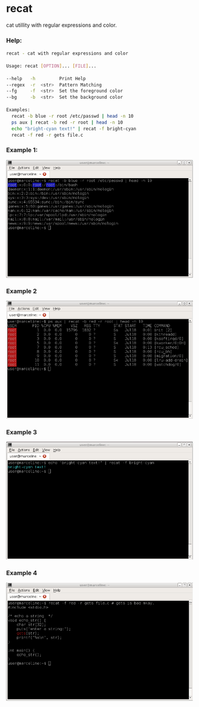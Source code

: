 # recat
cat utillity with regular expressions and color.

### Help:
```bash
recat - cat with regular expressions and color

Usage: recat [OPTION]... [FILE]...

--help   -h         Print Help
--regex  -r  <str>  Pattern Matching
--fg     -f  <str>  Set the foreground color
--bg     -b  <str>  Set the background color

Examples:
  recat -b blue -r root /etc/passwd | head -n 10
  ps aux | recat -b red -r root | head -n 10
  echo "bright-cyan text!" | recat -f bright-cyan
  recat -f red -r gets file.c
```

### Example 1:
![example 1](images/example1.png)
### Example 2
![example 2](images/example2.png)
### Example 3
![example 3](images/example3.png)
### Example 4
![example 4](images/example4.png)
